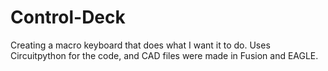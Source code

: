 # Control-Deck
Creating a macro keyboard that does what I want it to do. Uses Circuitpython for the code, and CAD files were made in Fusion and EAGLE.
